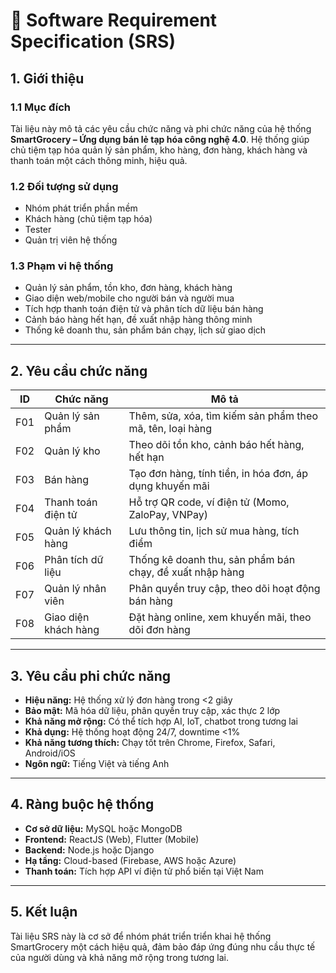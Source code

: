 # 📄 Software Requirement Specification (SRS)

## 1. Giới thiệu

### 1.1 Mục đích
Tài liệu này mô tả các yêu cầu chức năng và phi chức năng của hệ thống **SmartGrocery – Ứng dụng bán lẻ tạp hóa công nghệ 4.0**. Hệ thống giúp chủ tiệm tạp hóa quản lý sản phẩm, kho hàng, đơn hàng, khách hàng và thanh toán một cách thông minh, hiệu quả.

### 1.2 Đối tượng sử dụng
- Nhóm phát triển phần mềm
- Khách hàng (chủ tiệm tạp hóa)
- Tester
- Quản trị viên hệ thống

### 1.3 Phạm vi hệ thống
- Quản lý sản phẩm, tồn kho, đơn hàng, khách hàng
- Giao diện web/mobile cho người bán và người mua
- Tích hợp thanh toán điện tử và phân tích dữ liệu bán hàng
- Cảnh báo hàng hết hạn, đề xuất nhập hàng thông minh
- Thống kê doanh thu, sản phẩm bán chạy, lịch sử giao dịch

---

## 2. Yêu cầu chức năng

| ID   | Chức năng                  | Mô tả                                                                 |
|------|-----------------------------|----------------------------------------------------------------------|
| F01  | Quản lý sản phẩm            | Thêm, sửa, xóa, tìm kiếm sản phẩm theo mã, tên, loại hàng            |
| F02  | Quản lý kho                 | Theo dõi tồn kho, cảnh báo hết hàng, hết hạn                         |
| F03  | Bán hàng                    | Tạo đơn hàng, tính tiền, in hóa đơn, áp dụng khuyến mãi              |
| F04  | Thanh toán điện tử          | Hỗ trợ QR code, ví điện tử (Momo, ZaloPay, VNPay)                    |
| F05  | Quản lý khách hàng          | Lưu thông tin, lịch sử mua hàng, tích điểm                           |
| F06  | Phân tích dữ liệu           | Thống kê doanh thu, sản phẩm bán chạy, đề xuất nhập hàng             |
| F07  | Quản lý nhân viên           | Phân quyền truy cập, theo dõi hoạt động bán hàng                     |
| F08  | Giao diện khách hàng        | Đặt hàng online, xem khuyến mãi, theo dõi đơn hàng                   |

---

## 3. Yêu cầu phi chức năng

- **Hiệu năng:** Hệ thống xử lý đơn hàng trong <2 giây  
- **Bảo mật:** Mã hóa dữ liệu, phân quyền truy cập, xác thực 2 lớp  
- **Khả năng mở rộng:** Có thể tích hợp AI, IoT, chatbot trong tương lai  
- **Khả dụng:** Hệ thống hoạt động 24/7, downtime <1%  
- **Khả năng tương thích:** Chạy tốt trên Chrome, Firefox, Safari, Android/iOS  
- **Ngôn ngữ:** Tiếng Việt và tiếng Anh

---

## 4. Ràng buộc hệ thống

- **Cơ sở dữ liệu:** MySQL hoặc MongoDB  
- **Frontend:** ReactJS (Web), Flutter (Mobile)  
- **Backend:** Node.js hoặc Django  
- **Hạ tầng:** Cloud-based (Firebase, AWS hoặc Azure)  
- **Thanh toán:** Tích hợp API ví điện tử phổ biến tại Việt Nam

---

## 5. Kết luận

Tài liệu SRS này là cơ sở để nhóm phát triển triển khai hệ thống SmartGrocery một cách hiệu quả, đảm bảo đáp ứng đúng nhu cầu thực tế của người dùng và khả năng mở rộng trong tương lai.
